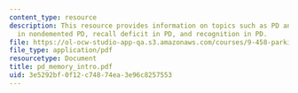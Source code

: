 ```yaml
---
content_type: resource
description: This resource provides information on topics such as PD and memory, recall
  in nondemented PD, recall deficit in PD, and recognition in PD.
file: https://ol-ocw-studio-app-qa.s3.amazonaws.com/courses/9-458-parkinsons-disease-workshop-summer-2006/3e5292bf0f12c74874ea3e96c8257553_pd_memory_intro.pdf
file_type: application/pdf
resourcetype: Document
title: pd_memory_intro.pdf
uid: 3e5292bf-0f12-c748-74ea-3e96c8257553
---
```

